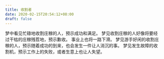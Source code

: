 ```yaml
---
title: 收割者
date: 2020-02-15T20:54:12+08:00
draft: false
---
```


梦中看见忙碌地收割庄稼的人，预示成功和满足。
梦见收割庄稼的人好像将要经过干枯的庄稼残茬地，预示歉收。
事业上也将一路下滑。
梦见游手好闲的收割庄稼的人，预示随着成功的到来，也会发生一件让人消沉的事。
梦见发生故障的收割机，预示工作上的失败，或者生意上也让人失望。
